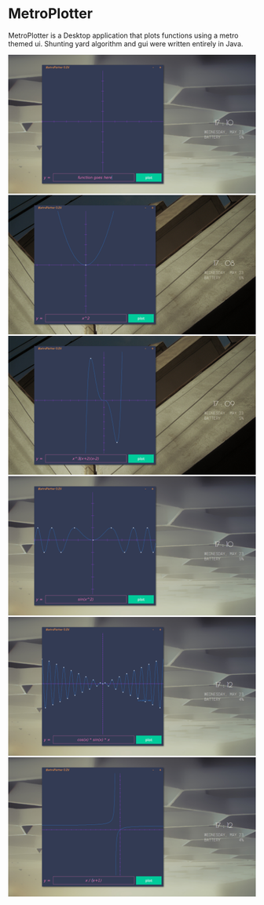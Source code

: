 # MetroPlotter
MetroPlotter is a Desktop application that plots functions using a metro themed ui. Shunting yard algorithm and gui were written entirely in Java.
<br>

![alt text](https://github.com/alexshi0000/MetroPlotter/blob/master/demo-pics/2018-05-23-171104_1600x900_scrot.png)
![alt text](https://github.com/alexshi0000/MetroPlotter/blob/master/demo-pics/2018-05-23-170829_1600x900_scrot.png)
![alt text](https://github.com/alexshi0000/MetroPlotter/blob/master/demo-pics/2018-05-23-170948_1600x900_scrot.png)
![alt text](https://github.com/alexshi0000/MetroPlotter/blob/master/demo-pics/2018-05-23-171031_1600x900_scrot.png)
![alt text](https://github.com/alexshi0000/MetroPlotter/blob/master/demo-pics/2018-05-23-171209_1600x900_scrot.png)
![alt text](https://github.com/alexshi0000/MetroPlotter/blob/master/demo-pics/2018-05-23-171221_1600x900_scrot.png)
